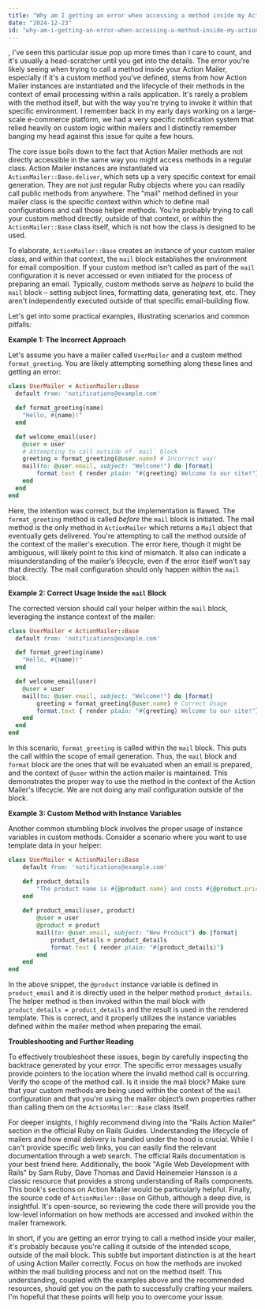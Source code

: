```yaml
---
title: "Why am I getting an error when accessing a method inside my Action Mailer?"
date: "2024-12-23"
id: "why-am-i-getting-an-error-when-accessing-a-method-inside-my-action-mailer"
---
```


,  I've seen this particular issue pop up more times than I care to count, and it's usually a head-scratcher until you get into the details. The error you're likely seeing when trying to call a method inside your Action Mailer, especially if it's a custom method you've defined, stems from how Action Mailer instances are instantiated and the lifecycle of their methods in the context of email processing within a rails application. It's rarely a problem with the method itself, but with the way you're trying to invoke it within that specific environment. I remember back in my early days working on a large-scale e-commerce platform, we had a very specific notification system that relied heavily on custom logic within mailers and I distinctly remember banging my head against this issue for quite a few hours.

The core issue boils down to the fact that Action Mailer methods are not directly accessible in the same way you might access methods in a regular class. Action Mailer instances are instantiated via `ActionMailer::Base.deliver`, which sets up a very specific context for email generation. They are not just regular Ruby objects where you can readily call public methods from anywhere. The "mail" method defined in your mailer class is the specific context within which to define mail configurations and call those helper methods. You’re probably trying to call your custom method directly, outside of that context, or within the `ActionMailer::Base` class itself, which is not how the class is designed to be used.

To elaborate, `ActionMailer::Base` creates an instance of your custom mailer class, and within that context, the `mail` block establishes the environment for email composition. If your custom method isn't called as part of the `mail` configuration it is never accessed or even initiated for the process of preparing an email. Typically, custom methods serve as *helpers* to build the `mail` block – setting subject lines, formatting data, generating text, etc. They aren't independently executed outside of that specific email-building flow.

Let's get into some practical examples, illustrating scenarios and common pitfalls:

**Example 1: The Incorrect Approach**

Let's assume you have a mailer called `UserMailer` and a custom method `format_greeting`. You are likely attempting something along these lines and getting an error:

```ruby
class UserMailer < ActionMailer::Base
  default from: 'notifications@example.com'

  def format_greeting(name)
    "Hello, #{name}!"
  end

  def welcome_email(user)
    @user = user
    # Attempting to call outside of `mail` block
    greeting = format_greeting(@user.name) # Incorrect way!
    mail(to: @user.email, subject: "Welcome!") do |format|
        format.text { render plain: "#{greeting} Welcome to our site!"}
    end
  end
end
```

Here, the intention was correct, but the implementation is flawed. The `format_greeting` method is called *before* the `mail` block is initiated. The mail method is the only method in `ActionMailer` which returns a `Mail` object that eventually gets delivered. You're attempting to call the method outside of the context of the mailer's execution. The error here, though it might be ambiguous, will likely point to this kind of mismatch. It also can indicate a misunderstanding of the mailer’s lifecycle, even if the error itself won't say that directly. The mail configuration should only happen within the `mail` block.

**Example 2: Correct Usage Inside the `mail` Block**

The corrected version should call your helper within the `mail` block, leveraging the instance context of the mailer:

```ruby
class UserMailer < ActionMailer::Base
  default from: 'notifications@example.com'

  def format_greeting(name)
    "Hello, #{name}!"
  end

  def welcome_email(user)
    @user = user
    mail(to: @user.email, subject: "Welcome!") do |format|
        greeting = format_greeting(@user.name) # Correct Usage
        format.text { render plain: "#{greeting} Welcome to our site!"}
    end
  end
end
```

In this scenario, `format_greeting` is called within the `mail` block. This puts the call within the scope of email generation. Thus, the `mail` block and `format` block are the ones that will be evaluated when an email is prepared, and the context of `@user` within the action mailer is maintained. This demonstrates the proper way to use the method in the context of the Action Mailer's lifecycle. We are not doing any mail configuration outside of the block.

**Example 3: Custom Method with Instance Variables**

Another common stumbling block involves the proper usage of instance variables in custom methods. Consider a scenario where you want to use template data in your helper:

```ruby
class UserMailer < ActionMailer::Base
    default from: 'notifications@example.com'

    def product_details
        "The product name is #{@product.name} and costs #{@product.price}"
    end
    
    def product_email(user, product)
        @user = user
        @product = product
        mail(to: @user.email, subject: "New Product") do |format|
            product_details = product_details
            format.text { render plain: "#{product_details}"}
        end
    end
end
```

In the above snippet, the `@product` instance variable is defined in `product_email` and it is directly used in the helper method `product_details`. The helper method is then invoked within the mail block with `product_details = product_details` and the result is used in the rendered template. This is correct, and it properly utilizes the instance variables defined within the mailer method when preparing the email.

**Troubleshooting and Further Reading**

To effectively troubleshoot these issues, begin by carefully inspecting the backtrace generated by your error. The specific error messages usually provide pointers to the location where the invalid method call is occurring. Verify the scope of the method call. Is it inside the mail block? Make sure that your custom methods are being used within the context of the `mail` configuration and that you're using the mailer object’s own properties rather than calling them on the `ActionMailer::Base` class itself.

For deeper insights, I highly recommend diving into the "Rails Action Mailer" section in the official Ruby on Rails Guides. Understanding the lifecycle of mailers and how email delivery is handled under the hood is crucial. While I can't provide specific web links, you can easily find the relevant documentation through a web search. The official Rails documentation is your best friend here. Additionally, the book "Agile Web Development with Rails" by Sam Ruby, Dave Thomas and David Heinemeier Hansson is a classic resource that provides a strong understanding of Rails components. This book's sections on Action Mailer would be particularly helpful. Finally, the source code of `ActionMailer::Base` on Github, although a deep dive, is insightful. It's open-source, so reviewing the code there will provide you the low-level information on how methods are accessed and invoked within the mailer framework.

In short, if you are getting an error trying to call a method inside your mailer, it's probably because you're calling it outside of the intended scope, outside of the mail block. This subtle but important distinction is at the heart of using Action Mailer correctly. Focus on how the methods are invoked within the mail building process and not on the method itself. This understanding, coupled with the examples above and the recommended resources, should get you on the path to successfully crafting your mailers. I'm hopeful that these points will help you to overcome your issue.
